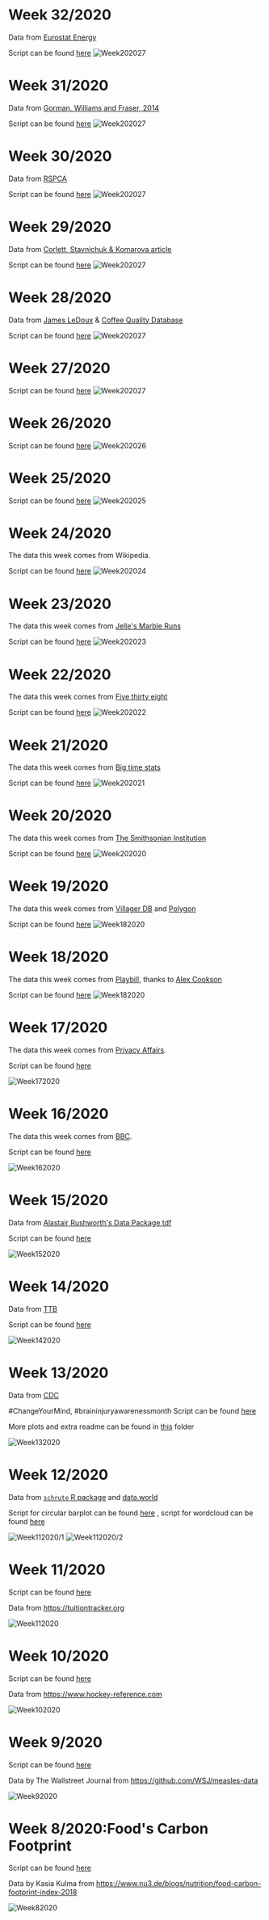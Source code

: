 # Week 32/2020 
Data from [Eurostat Energy](https://ec.europa.eu/eurostat/statistics-explained/index.php/Electricity_generation_statistics_–_first_results)

Script can be found [here](https://github.com/AnguloB/Tidytuesday/blob/master/2020/32_europeanEnergy/europeanEnergy.R) 
![Week202027](https://github.com/AnguloB/Tidytuesday/blob/master/2020/32_europeanEnergy/europeanEnergy.png)

# Week 31/2020 
Data from [Gorman, Williams and Fraser, 2014](https://journals.plos.org/plosone/doi?id=10.1371/journal.pone.0090081)

Script can be found [here](https://github.com/AnguloB/Tidytuesday/blob/master/2020/31_penguins/penguins.R) 
![Week202027](https://github.com/AnguloB/Tidytuesday/blob/master/2020/31_penguins/penguins.png)


# Week 30/2020 
Data from [RSPCA](https://www.sciencedirect.com/science/article/abs/pii/S2214552420300444)

Script can be found [here](https://github.com/AnguloB/Tidytuesday/blob/master/2020/30_animals/30_animals.R) 
![Week202027](https://github.com/AnguloB/Tidytuesday/blob/master/2020/30_animals/animals.png)


# Week 29/2020 
Data from [Corlett, Stavnichuk & Komarova article](https://www.sciencedirect.com/science/article/abs/pii/S2214552420300444)

Script can be found [here](https://github.com/AnguloB/Tidytuesday/blob/master/2020/29_astronaut/astronaut.R) 
![Week202027](https://github.com/AnguloB/Tidytuesday/blob/master/2020/29_astronaut/astronaut.png)


# Week 28/2020 
Data from [James LeDoux](https://github.com/jldbc/coffee-quality-database) & [Coffee Quality Database](https://github.com/jldbc/coffee-quality-database)

Script can be found [here](https://github.com/AnguloB/Tidytuesday/blob/master/2020/28_coffee/coffee.R) 
![Week202027](https://github.com/AnguloB/Tidytuesday/blob/master/2020/28_coffee/coffee.png)



# Week 27/2020 

Script can be found [here](https://github.com/AnguloB/Tidytuesday/blob/master/2020/27_xmen/xmen.R) 
![Week202027](https://github.com/AnguloB/Tidytuesday/blob/master/2020/27_xmen/xmen.png)


# Week 26/2020 

Script can be found [here](https://github.com/AnguloB/Tidytuesday/blob/master/2020/26_Caribou/Caribou.gif) 
![Week202026](https://github.com/AnguloB/Tidytuesday/blob/master/2020/26_Caribou/caribou.gif)



# Week 25/2020 

Script can be found [here](https://github.com/AnguloB/Tidytuesday/blob/master/2020/25_African_American_History/africanHistory.R) 
![Week202025](https://github.com/AnguloB/Tidytuesday/blob/master/2020/25_African_American_History/africanHistory.png)



# Week 24/2020 
The data this week comes from Wikipedia.

Script can be found [here](https://github.com/AnguloB/Tidytuesday/blob/master/2020/24_africanamerican/africanamerican.R) 
![Week202024](https://github.com/AnguloB/Tidytuesday/blob/master/2020/24_africanamerican/africanamerican.png)


# Week 23/2020 
The data this week comes from [Jelle's Marble Runs](https://www.youtube.com/channel/UCYJdpnjuSWVOLgGT9fIzL0g) 

Script can be found [here](https://github.com/AnguloB/Tidytuesday/blob/master/2020/23_MarbleRaces/marbleraces.R) 
![Week202023](https://github.com/AnguloB/Tidytuesday/blob/master/2020/23_MarbleRaces/marbles.png)


# Week 22/2020 
The data this week comes from [Five thirty eight](https://fivethirtyeight.com/videos/we-got-drunk-on-margaritas-for-science/) 

Script can be found [here](https://github.com/AnguloB/Tidytuesday/blob/master/2020/22_cocktails/cocktails.R) 
![Week202022](https://github.com/AnguloB/Tidytuesday/blob/master/2020/22_cocktails/cocktails.png)


# Week 21/2020 
The data this week comes from [Big time stats](https://bigtimestats.blog/data/) 

Script can be found [here](https://github.com/AnguloB/Tidytuesday/blob/master/2020/21_Volley/Volley.R) 
![Week202021](https://github.com/AnguloB/Tidytuesday/blob/master/2020/21_Volley/Volley.png)


# Week 20/2020 
The data this week comes from [The Smithsonian Institution](https://volcano.si.edu) 

Script can be found [here](https://github.com/AnguloB/Tidytuesday/blob/master/2020/20_VolcanoEruptions/Volcano.R) 
![Week202020](https://github.com/AnguloB/Tidytuesday/blob/master/2020/20_VolcanoEruptions/Volcano.png)


# Week 19/2020 
The data this week comes from [Villager DB](https://github.com/jefflomacy/villagerdb) and [Polygon](https://www.polygon.com/2020/4/2/21201065/animal-crossing-new-horizons-calm-mindfulness-coronavirus-quarantine)

Script can be found [here](https://github.com/AnguloB/Tidytuesday/blob/master/2020/19_AnimalCrossing/AnimalCrossing.R) 
![Week182020](https://github.com/AnguloB/Tidytuesday/blob/master/2020/19_AnimalCrossing/AnimalCrossing.png)


# Week 18/2020 
The data this week comes from [Playbill](https://www.playbill.com/grosses), thanks to [Alex Cookson](https://github.com/tacookson)

Script can be found [here](https://github.com/AnguloB/Tidytuesday/blob/master/2020/18_Broadway/Broadway.R) 
![Week182020](https://github.com/AnguloB/Tidytuesday/blob/master/2020/18_Broadway/MammaMia.png)


# Week 17/2020 
The data this week comes from [Privacy Affairs](https://www.privacyaffairs.com/gdpr-fines/). 

Script can be found [here](https://github.com/AnguloB/Tidytuesday/blob/master/2020/17_GDPR/GDPR.R) 


![Week172020](https://github.com/AnguloB/Tidytuesday/blob/master/2020/17_GDPR/GDPR.png)

# Week 16/2020 
The data this week comes from [BBC](http://www.bbc.com/culture/story/20191007-the-greatest-hip-hop-songs-of-all-time-who-voted). 

Script can be found [here](https://github.com/AnguloB/Tidytuesday/blob/master/2020/16_BestRapArtists/BestRapArtists.R) 


![Week162020](https://github.com/AnguloB/Tidytuesday/blob/master/2020/16_BestRapArtists/BestRapArtists.png)



# Week 15/2020 
Data from [ Alastair Rushworth's Data Package tdf](https://github.com/alastairrushworth/tdf)

Script can be found [here](https://github.com/AnguloB/Tidytuesday/blob/master/2020/15_TourDeFrance/TourDeFrance.R)


![Week152020](https://github.com/AnguloB/Tidytuesday/blob/master/2020/15_TourDeFrance/TourdeFrance.png)


# Week 14/2020 
Data from [TTB](https://www.ttb.gov/beer/statistics)

Script can be found [here](https://github.com/AnguloB/Tidytuesday/blob/master/2020/14_Beer_Production/BeerProduction.R)


![Week142020](https://github.com/AnguloB/Tidytuesday/blob/master/2020/14_Beer_Production/BeerProduction.png)


# Week 13/2020 
Data from [CDC](https://www.cdc.gov/traumaticbraininjury/pdf/TBI-Surveillance-Report-FINAL_508.pdf)

#ChangeYourMind, #braininjuryawarenessmonth
Script can be found [here](https://github.com/AnguloB/Tidytuesday/blob/master/2020/13_TraumaticBrainInjuty/TBI.R)

More plots and extra readme can be found in [this](https://github.com/AnguloB/Tidytuesday/tree/master/2020/13_TraumaticBrainInjuty) folder

![Week132020](https://github.com/AnguloB/Tidytuesday/blob/master/2020/13_TraumaticBrainInjuty/TBIbyMeasure.png)


# Week 12/2020 

Data from [`schrute` R package](https://bradlindblad.github.io/schrute/index.html) and [data.world](https://data.world/anujjain7/the-office-imdb-ratings-dataset)

Script  for circular barplot can be found [here](https://github.com/AnguloB/Tidytuesday/blob/master/2020/12_TheOffice/1_TheOffice_BarplotCircular.R) , script for wordcloud can be found  [here](https://github.com/AnguloB/Tidytuesday/blob/master/2020/12_TheOffice/2_TheOffice_Text.R) 


![Week112020/1](https://github.com/AnguloB/Tidytuesday/blob/master/2020/12_TheOffice/1_TheOffice_BarplotCircular.png)
![Week112020/2](https://github.com/AnguloB/Tidytuesday/blob/master/2020/12_TheOffice/2_TheOffice_Text.png)


# Week 11/2020 
Script can be found [here](https://github.com/AnguloB/Tidytuesday/blob/master/2020/11_College/College.R)

Data from  https://tuitiontracker.org

![Week112020](https://github.com/AnguloB/Tidytuesday/blob/master/2020/11_College/College_womenNonwhite.png)

# Week 10/2020 
Script can be found [here](https://github.com/AnguloB/Tidytuesday/blob/master/2020/10_NHL%20Goals/NHL_goals.R)

Data from  https://www.hockey-reference.com

![Week102020](https://github.com/AnguloB/Tidytuesday/blob/master/2020/10_NHL%20Goals/HockeyNHL.gif)

# Week 9/2020 
Script can be found [here](https://github.com/AnguloB/Tidytuesday/blob/master/2020/09_Measles%20Vaccination/MeaslesVaccination.R)

Data by The Wallstreet Journal from  https://github.com/WSJ/measles-data

![Week92020](https://github.com/AnguloB/Tidytuesday/blob/master/2020/09_Measles%20Vaccination/MeaslesVaccination.png)


# Week 8/2020:Food's Carbon Footprint
Script can be found [here](https://github.com/AnguloB/Tidytuesday/blob/master/2020/08_Food's%20Carbon%20Footprint/EuropeFoodConsumption.R)

Data by Kasia Kulma from  https://www.nu3.de/blogs/nutrition/food-carbon-footprint-index-2018

![Week82020](https://github.com/AnguloB/Tidytuesday/blob/master/2020/08_Food's%20Carbon%20Footprint/EuropeConsumption.png)



